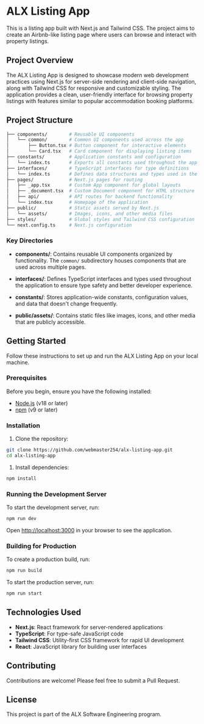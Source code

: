 # ALX Listing App

This is a listing app built with Next.js and Tailwind CSS. The project aims to create an Airbnb-like listing page where users can browse and interact with property listings.

## Project Overview

The ALX Listing App is designed to showcase modern web development practices using Next.js for server-side rendering and client-side navigation, along with Tailwind CSS for responsive and customizable styling. The application provides a clean, user-friendly interface for browsing property listings with features similar to popular accommodation booking platforms.

## Project Structure

```bash
├── components/        # Reusable UI components
│   └── common/        # Common UI components used across the app
│       ├── Button.tsx # Button component for interactive elements
│       └── Card.tsx   # Card component for displaying listing items
├── constants/         # Application constants and configuration
│   └── index.ts       # Exports all constants used throughout the app
├── interfaces/        # TypeScript interfaces for type definitions
│   └── index.ts       # Defines data structures and types used in the app
├── pages/             # Next.js pages for routing
│   ├── _app.tsx       # Custom App component for global layouts
│   ├── _document.tsx  # Custom Document component for HTML structure
│   ├── api/           # API routes for backend functionality
│   └── index.tsx      # Homepage of the application
├── public/            # Static assets served by Next.js
│   └── assets/        # Images, icons, and other media files
├── styles/            # Global styles and Tailwind CSS configuration
└── next.config.ts     # Next.js configuration
```

### Key Directories

- **components/**: Contains reusable UI components organized by functionality. The `common/` subdirectory houses components that are used across multiple pages.

- **interfaces/**: Defines TypeScript interfaces and types used throughout the application to ensure type safety and better developer experience.

- **constants/**: Stores application-wide constants, configuration values, and data that doesn't change frequently.

- **public/assets/**: Contains static files like images, icons, and other media that are publicly accessible.

## Getting Started

Follow these instructions to set up and run the ALX Listing App on your local machine.

### Prerequisites

Before you begin, ensure you have the following installed:

- [Node.js](https://nodejs.org/) (v18 or later)
- [npm](https://www.npmjs.com/) (v9 or later)

### Installation

1. Clone the repository:

```bash
git clone https://github.com/webmaster254/alx-listing-app.git
cd alx-listing-app
```

1. Install dependencies:

```bash
npm install
```

### Running the Development Server

To start the development server, run:

```bash
npm run dev
```

Open [http://localhost:3000](http://localhost:3000) in your browser to see the application.

### Building for Production

To create a production build, run:

```bash
npm run build
```

To start the production server, run:

```bash
npm run start
```

## Technologies Used

- **Next.js**: React framework for server-rendered applications
- **TypeScript**: For type-safe JavaScript code
- **Tailwind CSS**: Utility-first CSS framework for rapid UI development
- **React**: JavaScript library for building user interfaces

## Contributing

Contributions are welcome! Please feel free to submit a Pull Request.

## License

This project is part of the ALX Software Engineering program.